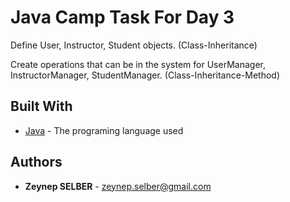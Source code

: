 
# Java Camp Task For Day 3
Define User, Instructor, Student objects. (Class-Inheritance)

Create operations that can be in the system for UserManager, InstructorManager, StudentManager. (Class-Inheritance-Method)

## Built With
-   [Java](https://www.oracle.com/java/technologies/)  - The programing language used

## Authors
 - **Zeynep SELBER**  - zeynep.selber@gmail.com